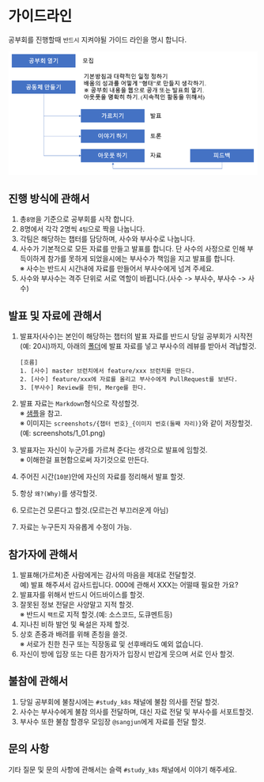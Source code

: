 # 가이드라인

공부회를 진행할때 `반드시` 지켜야될 가이드 라인을 명시 합니다.

![](./screenshots/guideline_01.png)

## 진행 방식에 관해서

1. 총`8명`을 기준으로 공부회를 시작 합니다.
2. 8명에서 각각 2명씩 `4팀`으로 짝을 나눕니다.
3. 각팀은 해당하는 챕터를 담당하며, 사수와 부사수로 나눕니다.
4. 사수가 기본적으로 모든 자료를 만들고 발표를 합니다. 단 사수의 사정으로 인해 부득이하게 참가를 못하게 되었을시에는 부사수가 책임을 지고 발표를 합니다.  
※ 사수는 반드시 시간내에 자료를 만들어서 부사수에게 넘겨 주세요.
5. 사수와 부사수는 격주 단위로 서로 역할이 바뀝니다.(사수 -> 부사수, 부사수 -> 사수)

## 발표 및 자료에 관해서

1. 발표자(사수)는 본인이 해당하는 챕터의 발표 자료를 반드시 당일 공부회가 시작전(예: 20시)까지, 아래의 [폴더](./k8s)에 발표 자료를 넣고 부사수의 레뷰를 받아서 격납할것.
    ```
    [흐름]
    1. [사수] master 브런치에서 feature/xxx 브런치를 만든다.
    2. [사수] feature/xxx에 자료를 올리고 부사수에게 PullRequest를 보낸다.
    3. [부사수] Review를 한뒤, Merge를 한다.
    ```

2. 발표 자료는 `Markdown`형식으로 작성할것.  
※ [샘플](./k8s/sample.md)을 참고.  
※ 이미지는 `screenshots/{챕터 번호}_{이미지 번호(둘째 자리)}`와 같이 저장할것.(예: screenshots/1_01.png)  
3. 발표자는 자신이 누군가를 가르쳐 준다는 생각으로 발표에 임할것.  
※ 이해한걸 표현함으로써 자기것으로 만든다.  
4. 주어진 시간(`10분`)안에 자신의 자료를 정리해서 발표 할것.
5. 항상 `왜?(Why)`를 생각할것.
6. 모르는건 모른다고 할것.(모르는건 부끄러운게 아님)
7. 자료는 누구든지 자유롭게 수정이 가능.

## 참가자에 관해서

1. 발표해(가르쳐)준 사람에게는 감사의 마음을 제대로 전달할것.  
예) 발표 해주셔서 감사드립니다. 000에 관해서 XXX는 어떨때 필요한 가요?
2. 발표자를 위해서 반드시 어드바이스를 할것.
3. 잘못된 정보 전달은 사양말고 지적 할것.  
※ 반드시 `팩트`로 지적 할것.(예: 소스코드, 도큐멘트등)  
4. 지나친 비하 발언 및 욕설은 자제 할것.
5. 상호 존중과 배려를 위해 존칭을 쓸것.  
※ 서로가 친한 친구 또는 직장동료 및 선후배라도 예외 없습니다.  
6. 자신이 방에 입장 또는 다른 참가자가 입장시 반갑게 웃으며 서로 인사 할것.

## 불참에 관해서

1. 당일 공부회에 불참시에는 `#study_k8s` 채널에 불참 의사를 전달 할것.
2. 사수는 부사수에게 불참 의사를 전달하며, 대신 자료 전달 및 부사수를 서포트할것.
3. 부사수 또한 불참 할경우 모임장 `@sangjun`에게 자료를 전달 할것.

## 문의 사항

기타 질문 및 문의 사항에 관해서는 슬랙 `#study_k8s` 채널에서 이야기 해주세요.
